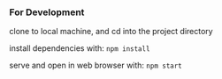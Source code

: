 ### For Development

clone to local machine, and cd into the project directory

install dependencies with: `npm install`

serve and open in web browser with: `npm start`

